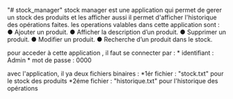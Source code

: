 "# stock_manager" 
stock manager est une application qui permet de gerer un stock des produits et les afficher aussi il permet d'afficher l'historique des opérations faites.
les operations valables dans cette application sont :
           ● Ajouter un produit.
           ● Afficher la description d’un produit.
           ● Supprimer un produit.
           ● Modifier un produit.
           ● Recherche d’un produit dans le stock.
           
pour acceder à cette application , il faut se connecter par :
               * identifiant : Admin 
               * mot de passe : 0000
           
avec l'application, il ya deux fichiers binaires :
           *1ér fichier : "stock.txt" pour le stock des produits 
           *2éme fichier : "historique.txt" pour l'historique des opérations
